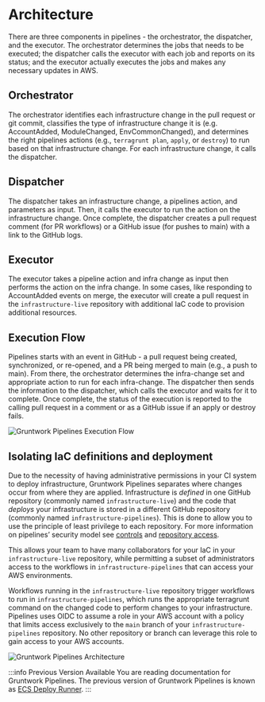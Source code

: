 # Architecture

There are three components in pipelines - the orchestrator, the dispatcher, and the executor. The orchestrator determines the jobs that needs to be executed; the dispatcher calls the executor with each job and reports on its status; and the executor actually executes the jobs and makes any necessary updates in AWS.

## Orchestrator

The orchestrator identifies each infrastructure change in the pull request or git commit, classifies the type of infrastructure change it is (e.g. AccountAdded, ModuleChanged, EnvCommonChanged), and determines the right pipelines actions (e.g., `terragrunt plan`, `apply`, or `destroy`) to run based on that infrastructure change. For each infrastructure change, it calls the dispatcher.

## Dispatcher

The dispatcher takes an infrastructure change, a pipelines action, and parameters as input. Then, it calls the executor to run the action on the infrastructure change. Once complete, the dispatcher creates a pull request comment (for PR workflows) or a GitHub issue (for pushes to main) with a link to the GitHub logs.

## Executor

The executor takes a pipeline action and infra change as input then performs the action on the infra change. In some cases, like responding to AccountAdded events on merge, the executor will create a pull request in the `infrastructure-live` repository with additional IaC code to provision additional resources.

## Execution Flow

Pipelines starts with an event in GitHub - a pull request being created, synchronized, or re-opened, and a PR being merged to main (e.g., a push to main). From there, the orchestrator determines the infra-change set and appropriate action to run for each infra-change. The dispatcher then sends the information to the dispatcher, which calls the executor and waits for it to complete. Once complete, the status of the execution is reported to the calling pull request in a comment or as a GitHub issue if an apply or destroy fails.

![Gruntwork Pipelines Execution Flow](/img/pipelines/how-it-works/pipelines_execution_flow.png)

## Isolating IaC definitions and deployment

Due to the necessity of having administrative permissions in your CI system to deploy infrastructure, Gruntwork Pipelines separates where changes occur from where they are applied. Infrastructure is _defined_ in one GitHub repository (commonly named `infrastructure-live`) and the code that _deploys_ your infrastructure is stored in a different GitHub repository (commonly named `infrastructure-pipelines`). This is done to allow you to use the principle of least privilege to each repository. For more information on pipelines’ security model see [controls](../security/controls.md) and [repository access](../security/repository-access.md).

This allows your team to have many collaborators for your IaC in your `infrastructure-live` repository, while permitting a subset of administrators access to the workflows in `infrastructure-pipelines` that can access your AWS environments.

Workflows running in the `infrastructure-live` repository trigger workflows to run in `infrastructure-pipelines`, which runs the appropriate terragrunt command on the changed code to perform changes to your infrastructure. Pipelines uses OIDC to assume a role in your AWS account with a policy that limits access exclusively to the `main` branch of your `infrastructure-pipelines` repository. No other repository or branch can leverage this role to gain access to your AWS accounts.

![Gruntwork Pipelines Architecture](/img/pipelines/how-it-works/pipelines_architecture.png)

:::info Previous Version Available
You are reading documentation for Gruntwork Pipelines. The previous version of Gruntwork Pipelines is known as [ECS Deploy Runner](../../ecs-deploy-runner/overview/).
:::

